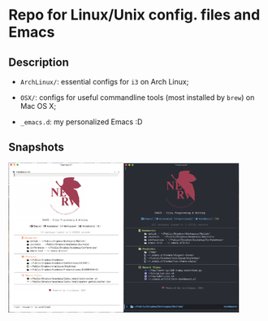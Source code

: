 # Repo for Linux/Unix config. files and Emacs

## Description

- `ArchLinux/`: essential configs for `i3` on Arch Linux;

- `OSX/`: configs for useful commandline tools (most installed by
  `brew`) on Mac OS X;
  
- `_emacs.d`: my personalized Emacs :D

## Snapshots

<img src="/img/em-yang.png" width="45%"><img src="/img/em-yin.png" width="45%">
